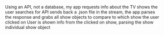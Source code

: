Using an API, not a database, my app requests info about the TV shows the user searches for
API sends back a .json file in the stream, the app parses the response and grabs all show objects to compare to which show the user clicked on
User is shown info from the clicked on show, parsing the show individual show object
